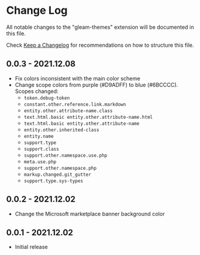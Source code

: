 # Change Log

All notable changes to the "gleam-themes" extension will be documented in this file.

Check [Keep a Changelog](http://keepachangelog.com/) for recommendations on how to structure this file.

## 0.0.3 - 2021.12.08

- Fix colors inconsistent with the main color scheme
- Change scope colors from purple (#D9ADFF) to blue (#6BCCCC). Scopes changed:
  - `token.debug-token`
  - `constant.other.reference.link.markdown`
  - `entity.other.attribute-name.class`
  - `text.html.basic entity.other.attribute-name.html`
  - `text.html.basic entity.other.attribute-name`
  - `entity.other.inherited-class`
  - `entity.name`
  - `support.type`
  - `support.class`
  - `support.other.namespace.use.php`
  - `meta.use.php`
  - `support.other.namespace.php`
  - `markup.changed.git_gutter`
  - `support.type.sys-types`

## 0.0.2 - 2021.12.02

- Change the Microsoft marketplace banner background color

## 0.0.1 - 2021.12.02

- Initial release